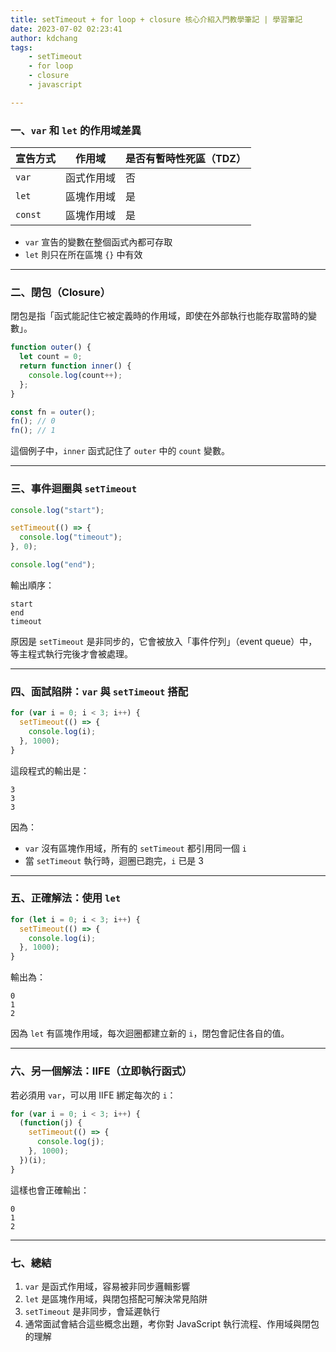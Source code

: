 ```yaml
---
title: setTimeout + for loop + closure 核心介紹入門教學筆記 | 學習筆記
date: 2023-07-02 02:23:41
author: kdchang
tags: 
    - setTimeout
    - for loop
    - closure
    - javascript

---
```


### 一、`var` 和 `let` 的作用域差異

| 宣告方式 | 作用域           | 是否有暫時性死區（TDZ） |
|----------|------------------|--------------------------|
| `var`    | 函式作用域       | 否                       |
| `let`    | 區塊作用域       | 是                       |
| `const`  | 區塊作用域       | 是                       |

- `var` 宣告的變數在整個函式內都可存取
- `let` 則只在所在區塊 `{}` 中有效

---

### 二、閉包（Closure）

閉包是指「函式能記住它被定義時的作用域，即使在外部執行也能存取當時的變數」。

```js
function outer() {
  let count = 0;
  return function inner() {
    console.log(count++);
  };
}

const fn = outer();
fn(); // 0
fn(); // 1
```

這個例子中，`inner` 函式記住了 `outer` 中的 `count` 變數。

---

### 三、事件迴圈與 `setTimeout`

```js
console.log("start");

setTimeout(() => {
  console.log("timeout");
}, 0);

console.log("end");
```

輸出順序：

```
start
end
timeout
```

原因是 `setTimeout` 是非同步的，它會被放入「事件佇列」（event queue）中，等主程式執行完後才會被處理。

---

### 四、面試陷阱：`var` 與 `setTimeout` 搭配

```js
for (var i = 0; i < 3; i++) {
  setTimeout(() => {
    console.log(i);
  }, 1000);
}
```

這段程式的輸出是：

```
3
3
3
```

因為：
- `var` 沒有區塊作用域，所有的 `setTimeout` 都引用同一個 `i`
- 當 `setTimeout` 執行時，迴圈已跑完，`i` 已是 3

---

### 五、正確解法：使用 `let`

```js
for (let i = 0; i < 3; i++) {
  setTimeout(() => {
    console.log(i);
  }, 1000);
}
```

輸出為：

```
0
1
2
```

因為 `let` 有區塊作用域，每次迴圈都建立新的 `i`，閉包會記住各自的值。

---

### 六、另一個解法：IIFE（立即執行函式）

若必須用 `var`，可以用 IIFE 綁定每次的 `i`：

```js
for (var i = 0; i < 3; i++) {
  (function(j) {
    setTimeout(() => {
      console.log(j);
    }, 1000);
  })(i);
}
```

這樣也會正確輸出：

```
0
1
2
```

---

### 七、總結

1. `var` 是函式作用域，容易被非同步邏輯影響
2. `let` 是區塊作用域，與閉包搭配可解決常見陷阱
3. `setTimeout` 是非同步，會延遲執行
4. 通常面試會結合這些概念出題，考你對 JavaScript 執行流程、作用域與閉包的理解
